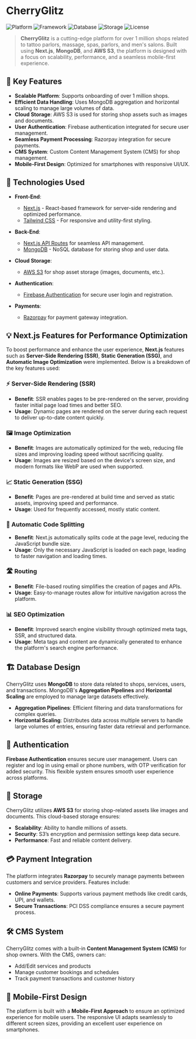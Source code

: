 # CherryGlitz

![Platform](https://img.shields.io/badge/Platform-Mobile%20First-brightgreen)
![Framework](https://img.shields.io/badge/Framework-Next.js-blue)
![Database](https://img.shields.io/badge/Database-MongoDB-green)
![Storage](https://img.shields.io/badge/Storage-AWS%20S3-yellow)
![License](https://img.shields.io/badge/License-MIT-lightgrey)

> **CherryGlitz** is a cutting-edge platform for over 1 million shops related to tattoo parlors, massage, spas, parlors, and men's salons. Built using **Next.js**, **MongoDB**, and **AWS S3**, the platform is designed with a focus on scalability, performance, and a seamless mobile-first experience. 

## 🚀 Key Features

- **Scalable Platform**: Supports onboarding of over 1 million shops.
- **Efficient Data Handling**: Uses MongoDB aggregation and horizontal scaling to manage large volumes of data.
- **Cloud Storage**: AWS S3 is used for storing shop assets such as images and documents.
- **User Authentication**: Firebase authentication integrated for secure user management.
- **Seamless Payment Processing**: Razorpay integration for secure payments.
- **CMS System**: Custom Content Management System (CMS) for shop management.
- **Mobile-First Design**: Optimized for smartphones with responsive UI/UX.

## 🎯 Technologies Used

- **Front-End**: 
  - [Next.js](https://nextjs.org) - React-based framework for server-side rendering and optimized performance.
  - [Tailwind CSS](https://tailwindcss.com) - For responsive and utility-first styling.
  
- **Back-End**:
  - [Next.js API Routes](https://nextjs.org/docs/api-routes/introduction) for seamless API management.
  - [MongoDB](https://www.mongodb.com) - NoSQL database for storing shop and user data.
  
- **Cloud Storage**:
  - [AWS S3](https://aws.amazon.com/s3/) for shop asset storage (images, documents, etc.).
  
- **Authentication**:
  - [Firebase Authentication](https://firebase.google.com/docs/auth) for secure user login and registration.
  
- **Payments**:
  - [Razorpay](https://razorpay.com) for payment gateway integration.

## 💡 Next.js Features for Performance Optimization

To boost performance and enhance the user experience, **Next.js** features such as **Server-Side Rendering (SSR)**, **Static Generation (SSG)**, and **Automatic Image Optimization** were implemented. Below is a breakdown of the key features used:

### ⚡ Server-Side Rendering (SSR)
- **Benefit**: SSR enables pages to be pre-rendered on the server, providing faster initial page load times and better SEO.
- **Usage**: Dynamic pages are rendered on the server during each request to deliver up-to-date content quickly.

### 🖼 Image Optimization
- **Benefit**: Images are automatically optimized for the web, reducing file sizes and improving loading speed without sacrificing quality.
- **Usage**: Images are resized based on the device's screen size, and modern formats like WebP are used when supported.

### 📈 Static Generation (SSG)
- **Benefit**: Pages are pre-rendered at build time and served as static assets, improving speed and performance.
- **Usage**: Used for frequently accessed, mostly static content.

### 🧭 Automatic Code Splitting
- **Benefit**: Next.js automatically splits code at the page level, reducing the JavaScript bundle size.
- **Usage**: Only the necessary JavaScript is loaded on each page, leading to faster navigation and loading times.

### 🛣 Routing
- **Benefit**: File-based routing simplifies the creation of pages and APIs.
- **Usage**: Easy-to-manage routes allow for intuitive navigation across the platform.

### 📊 SEO Optimization
- **Benefit**: Improved search engine visibility through optimized meta tags, SSR, and structured data.
- **Usage**: Meta tags and content are dynamically generated to enhance the platform's search engine performance.

## 🏗 Database Design

CherryGlitz uses **MongoDB** to store data related to shops, services, users, and transactions. MongoDB's **Aggregation Pipelines** and **Horizontal Scaling** are employed to manage large datasets effectively. 

- **Aggregation Pipelines**: Efficient filtering and data transformations for complex queries.
- **Horizontal Scaling**: Distributes data across multiple servers to handle large volumes of entries, ensuring faster data retrieval and performance.

## 🔑 Authentication

**Firebase Authentication** ensures secure user management. Users can register and log in using email or phone numbers, with OTP verification for added security. This flexible system ensures smooth user experience across platforms.

## 💾 Storage

CherryGlitz utilizes **AWS S3** for storing shop-related assets like images and documents. This cloud-based storage ensures:
- **Scalability**: Ability to handle millions of assets.
- **Security**: S3’s encryption and permission settings keep data secure.
- **Performance**: Fast and reliable content delivery.

## 💳 Payment Integration

The platform integrates **Razorpay** to securely manage payments between customers and service providers. Features include:
- **Online Payments**: Supports various payment methods like credit cards, UPI, and wallets.
- **Secure Transactions**: PCI DSS compliance ensures a secure payment process.

## 🛠 CMS System

CherryGlitz comes with a built-in **Content Management System (CMS)** for shop owners. With the CMS, owners can:
- Add/Edit services and products
- Manage customer bookings and schedules
- Track payment transactions and customer history

## 📱 Mobile-First Design

The platform is built with a **Mobile-First Approach** to ensure an optimized experience for mobile users. The responsive UI adapts seamlessly to different screen sizes, providing an excellent user experience on smartphones.

